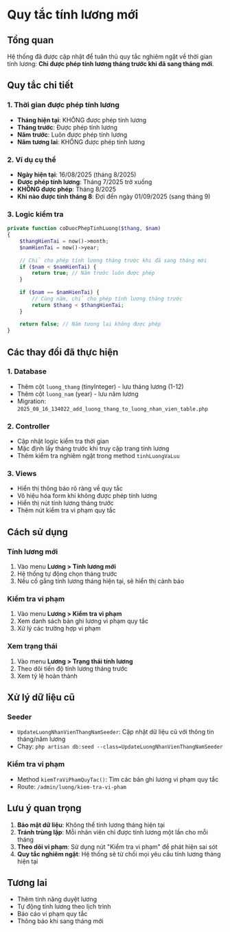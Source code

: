 # Quy tắc tính lương mới

## Tổng quan
Hệ thống đã được cập nhật để tuân thủ quy tắc nghiêm ngặt về thời gian tính lương: **Chỉ được phép tính lương tháng trước khi đã sang tháng mới**.

## Quy tắc chi tiết

### 1. Thời gian được phép tính lương
- **Tháng hiện tại**: KHÔNG được phép tính lương
- **Tháng trước**: Được phép tính lương
- **Năm trước**: Luôn được phép tính lương
- **Năm tương lai**: KHÔNG được phép tính lương

### 2. Ví dụ cụ thể
- **Ngày hiện tại**: 16/08/2025 (tháng 8/2025)
- **Được phép tính lương**: Tháng 7/2025 trở xuống
- **KHÔNG được phép**: Tháng 8/2025
- **Khi nào được tính tháng 8**: Đợi đến ngày 01/09/2025 (sang tháng 9)

### 3. Logic kiểm tra
```php
private function coDuocPhepTinhLuong($thang, $nam)
{
    $thangHienTai = now()->month;
    $namHienTai = now()->year;
    
    // Chỉ cho phép tính lương tháng trước khi đã sang tháng mới
    if ($nam < $namHienTai) {
        return true; // Năm trước luôn được phép
    }
    
    if ($nam == $namHienTai) {
        // Cùng năm, chỉ cho phép tính lương tháng trước
        return $thang < $thangHienTai;
    }
    
    return false; // Năm tương lai không được phép
}
```

## Các thay đổi đã thực hiện

### 1. Database
- Thêm cột `luong_thang` (tinyInteger) - lưu tháng lương (1-12)
- Thêm cột `luong_nam` (year) - lưu năm lương
- Migration: `2025_08_16_134022_add_luong_thang_to_luong_nhan_vien_table.php`

### 2. Controller
- Cập nhật logic kiểm tra thời gian
- Mặc định lấy tháng trước khi truy cập trang tính lương
- Thêm kiểm tra nghiêm ngặt trong method `tinhLuongVaLuu`

### 3. Views
- Hiển thị thông báo rõ ràng về quy tắc
- Vô hiệu hóa form khi không được phép tính lương
- Hiển thị nút tính lương tháng trước
- Thêm nút kiểm tra vi phạm quy tắc

## Cách sử dụng

### Tính lương mới
1. Vào menu **Lương > Tính lương mới**
2. Hệ thống tự động chọn tháng trước
3. Nếu cố gắng tính lương tháng hiện tại, sẽ hiển thị cảnh báo

### Kiểm tra vi phạm
1. Vào menu **Lương > Kiểm tra vi phạm**
2. Xem danh sách bản ghi lương vi phạm quy tắc
3. Xử lý các trường hợp vi phạm

### Xem trạng thái
1. Vào menu **Lương > Trạng thái tính lương**
2. Theo dõi tiến độ tính lương tháng trước
3. Xem tỷ lệ hoàn thành

## Xử lý dữ liệu cũ

### Seeder
- `UpdateLuongNhanVienThangNamSeeder`: Cập nhật dữ liệu cũ với thông tin tháng/năm lương
- Chạy: `php artisan db:seed --class=UpdateLuongNhanVienThangNamSeeder`

### Kiểm tra vi phạm
- Method `kiemTraViPhamQuyTac()`: Tìm các bản ghi lương vi phạm quy tắc
- Route: `/admin/luong/kiem-tra-vi-pham`

## Lưu ý quan trọng

1. **Bảo mật dữ liệu**: Không thể tính lương tháng hiện tại
2. **Tránh trùng lặp**: Mỗi nhân viên chỉ được tính lương một lần cho mỗi tháng
3. **Theo dõi vi phạm**: Sử dụng nút "Kiểm tra vi phạm" để phát hiện sai sót
4. **Quy tắc nghiêm ngặt**: Hệ thống sẽ từ chối mọi yêu cầu tính lương tháng hiện tại

## Tương lai

- Thêm tính năng duyệt lương
- Tự động tính lương theo lịch trình
- Báo cáo vi phạm quy tắc
- Thông báo khi sang tháng mới
